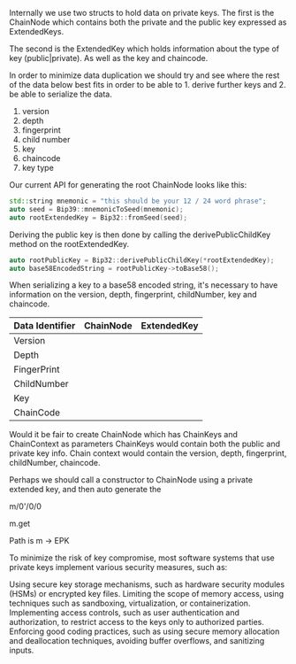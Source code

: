 Internally we use two structs to hold data on private keys. The first is the ChainNode which contains both the private
and the public key expressed as ExtendedKeys.

The second is the ExtendedKey which holds information about the type of key (public|private). As well as the key and
chaincode.

In order to minimize data duplication we should try and see where the rest of the data below best fits in order to be
able to 1. derive further keys and 2. be able to serialize the data.

1. version
2. depth
3. fingerprint
4. child number
5. key
6. chaincode
7. key type

Our current API for generating the root ChainNode looks like this:

```c++
std::string mnemonic = "this should be your 12 / 24 word phrase";
auto seed = Bip39::mnemonicToSeed(mnemonic);
auto rootExtendedKey = Bip32::fromSeed(seed);
```

Deriving the public key is then done by calling the derivePublicChildKey method on the rootExtendedKey.

```c++
auto rootPublicKey = Bip32::derivePublicChildKey(*rootExtendedKey);
auto base58EncodedString = rootPublicKey->toBase58();
```

When serializing a key to a base58 encoded string, it's necessary to have information on the version, depth, fingerprint, childNumber, key and chaincode.

| Data Identifier | ChainNode | ExtendedKey |
|-----------------|-----------|-------------|
| Version         |           |             |
| Depth           |           |             |
| FingerPrint     |           |             |
| ChildNumber     |           |             |
| Key             |           |             |
| ChainCode       |           |             |


Would it be fair to create ChainNode which has ChainKeys and ChainContext as parameters
ChainKeys would contain both the public and private key info.
Chain context would contain the version, depth, fingerprint, childNumber, chaincode.

Perhaps we should call a constructor to ChainNode using a private extended key, and then auto generate the 


m/0'/0/0

m.get

Path is m -> EPK


To minimize the risk of key compromise, most software systems that use private keys implement various security measures, such as:

Using secure key storage mechanisms, such as hardware security modules (HSMs) or encrypted key files.
Limiting the scope of memory access, using techniques such as sandboxing, virtualization, or containerization.
Implementing access controls, such as user authentication and authorization, to restrict access to the keys only to authorized parties.
Enforcing good coding practices, such as using secure memory allocation and deallocation techniques, avoiding buffer overflows, and sanitizing inputs.